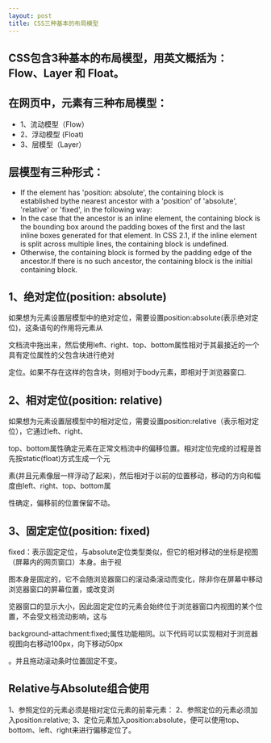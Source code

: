 ```yaml
---
layout: post
title: CSS三种基本的布局模型
---
```

## CSS包含3种基本的布局模型，用英文概括为：Flow、Layer 和 Float。

## 在网页中，元素有三种布局模型：

* 1、流动模型（Flow）
* 2、浮动模型 (Float)
* 3、层模型（Layer）

## 层模型有三种形式：
* If the element has 'position: absolute', the containing block is established bythe nearest ancestor with a 'position' of 'absolute', 'relative' or 'fixed', in the following way:
* In the case that the ancestor is an inline element, the containing block is the bounding box around the padding boxes of the first and the last inline boxes generated for that element. In CSS 2.1, if the inline element is split across multiple lines, the containing block is undefined.
* Otherwise, the containing block is formed by the padding edge of the ancestor.If there is no such ancestor, the containing block is the initial containing block.

## 1、绝对定位(position: absolute)

 如果想为元素设置层模型中的绝对定位，需要设置position:absolute(表示绝对定位)，这条语句的作用将元素从

文档流中拖出来，然后使用left、right、top、bottom属性相对于其最接近的一个具有定位属性的父包含块进行绝对

定位。如果不存在这样的包含块，则相对于body元素，即相对于浏览器窗口.

## 2、相对定位(position: relative)

 如果想为元素设置层模型中的相对定位，需要设置position:relative（表示相对定位），它通过left、right、

top、bottom属性确定元素在正常文档流中的偏移位置。相对定位完成的过程是首先按static(float)方式生成一个元

素(并且元素像层一样浮动了起来)，然后相对于以前的位置移动，移动的方向和幅度由left、right、top、bottom属

性确定，偏移前的位置保留不动。

## 3、固定定位(position: fixed)

fixed：表示固定定位，与absolute定位类型类似，但它的相对移动的坐标是视图（屏幕内的网页窗口）本身。由于视

图本身是固定的，它不会随浏览器窗口的滚动条滚动而变化，除非你在屏幕中移动浏览器窗口的屏幕位置，或改变浏

览器窗口的显示大小，因此固定定位的元素会始终位于浏览器窗口内视图的某个位置，不会受文档流动影响，这与

background-attachment:fixed;属性功能相同。以下代码可以实现相对于浏览器视图向右移动100px，向下移动50px

。并且拖动滚动条时位置固定不变。

## Relative与Absolute组合使用

1、参照定位的元素必须是相对定位元素的前辈元素：
2、参照定位的元素必须加入position:relative;
3、定位元素加入position:absolute，便可以使用top、bottom、left、right来进行偏移定位了。
